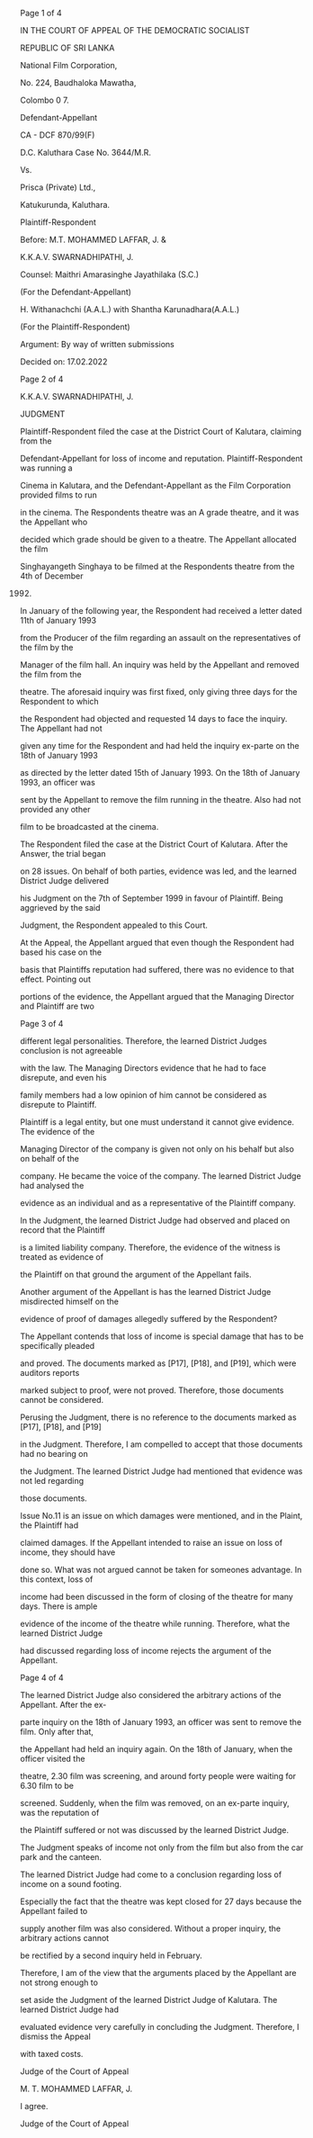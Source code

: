 Page 1 of 4

IN THE COURT OF APPEAL OF THE DEMOCRATIC SOCIALIST

REPUBLIC OF SRI LANKA

National Film Corporation,

No. 224, Baudhaloka Mawatha,

Colombo 0 7.

Defendant-Appellant

CA - DCF 870/99(F)

D.C. Kaluthara Case No. 3644/M.R.

Vs.

Prisca (Private) Ltd.,

Katukurunda, Kaluthara.

Plaintiff-Respondent

Before: M.T. MOHAMMED LAFFAR, J. &

K.K.A.V. SWARNADHIPATHI, J.

Counsel: Maithri Amarasinghe Jayathilaka (S.C.)

(For the Defendant-Appellant)

H. Withanachchi (A.A.L.) with Shantha Karunadhara(A.A.L.)

(For the Plaintiff-Respondent)

Argument: By way of written submissions

Decided on: 17.02.2022

Page 2 of 4

K.K.A.V. SWARNADHIPATHI, J.

JUDGMENT

Plaintiff-Respondent filed the case at the District Court of Kalutara, claiming from the

Defendant-Appellant for loss of income and reputation. Plaintiff-Respondent was running a

Cinema in Kalutara, and the Defendant-Appellant as the Film Corporation provided films to run

in the cinema. The Respondents theatre was an A grade theatre, and it was the Appellant who

decided which grade should be given to a theatre. The Appellant allocated the film

Singhayangeth Singhaya to be filmed at the Respondents theatre from the 4th of December

1992.

In January of the following year, the Respondent had received a letter dated 11th of January 1993

from the Producer of the film regarding an assault on the representatives of the film by the

Manager of the film hall. An inquiry was held by the Appellant and removed the film from the

theatre. The aforesaid inquiry was first fixed, only giving three days for the Respondent to which

the Respondent had objected and requested 14 days to face the inquiry. The Appellant had not

given any time for the Respondent and had held the inquiry ex-parte on the 18th of January 1993

as directed by the letter dated 15th of January 1993. On the 18th of January 1993, an officer was

sent by the Appellant to remove the film running in the theatre. Also had not provided any other

film to be broadcasted at the cinema.

The Respondent filed the case at the District Court of Kalutara. After the Answer, the trial began

on 28 issues. On behalf of both parties, evidence was led, and the learned District Judge delivered

his Judgment on the 7th of September 1999 in favour of Plaintiff. Being aggrieved by the said

Judgment, the Respondent appealed to this Court.

At the Appeal, the Appellant argued that even though the Respondent had based his case on the

basis that Plaintiffs reputation had suffered, there was no evidence to that effect. Pointing out

portions of the evidence, the Appellant argued that the Managing Director and Plaintiff are two

Page 3 of 4

different legal personalities. Therefore, the learned District Judges conclusion is not agreeable

with the law. The Managing Directors evidence that he had to face disrepute, and even his

family members had a low opinion of him cannot be considered as disrepute to Plaintiff.

Plaintiff is a legal entity, but one must understand it cannot give evidence. The evidence of the

Managing Director of the company is given not only on his behalf but also on behalf of the

company. He became the voice of the company. The learned District Judge had analysed the

evidence as an individual and as a representative of the Plaintiff company.

In the Judgment, the learned District Judge had observed and placed on record that the Plaintiff

is a limited liability company. Therefore, the evidence of the witness is treated as evidence of

the Plaintiff on that ground the argument of the Appellant fails.

Another argument of the Appellant is has the learned District Judge misdirected himself on the

evidence of proof of damages allegedly suffered by the Respondent?

The Appellant contends that loss of income is special damage that has to be specifically pleaded

and proved. The documents marked as [P17], [P18], and [P19], which were auditors reports

marked subject to proof, were not proved. Therefore, those documents cannot be considered.

Perusing the Judgment, there is no reference to the documents marked as [P17], [P18], and [P19]

in the Judgment. Therefore, I am compelled to accept that those documents had no bearing on

the Judgment. The learned District Judge had mentioned that evidence was not led regarding

those documents.

Issue No.11 is an issue on which damages were mentioned, and in the Plaint, the Plaintiff had

claimed damages. If the Appellant intended to raise an issue on loss of income, they should have

done so. What was not argued cannot be taken for someones advantage. In this context, loss of

income had been discussed in the form of closing of the theatre for many days. There is ample

evidence of the income of the theatre while running. Therefore, what the learned District Judge

had discussed regarding loss of income rejects the argument of the Appellant.

Page 4 of 4

The learned District Judge also considered the arbitrary actions of the Appellant. After the ex-

parte inquiry on the 18th of January 1993, an officer was sent to remove the film. Only after that,

the Appellant had held an inquiry again. On the 18th of January, when the officer visited the

theatre, 2.30 film was screening, and around forty people were waiting for 6.30 film to be

screened. Suddenly, when the film was removed, on an ex-parte inquiry, was the reputation of

the Plaintiff suffered or not was discussed by the learned District Judge.

The Judgment speaks of income not only from the film but also from the car park and the canteen.

The learned District Judge had come to a conclusion regarding loss of income on a sound footing.

Especially the fact that the theatre was kept closed for 27 days because the Appellant failed to

supply another film was also considered. Without a proper inquiry, the arbitrary actions cannot

be rectified by a second inquiry held in February.

Therefore, I am of the view that the arguments placed by the Appellant are not strong enough to

set aside the Judgment of the learned District Judge of Kalutara. The learned District Judge had

evaluated evidence very carefully in concluding the Judgment. Therefore, I dismiss the Appeal

with taxed costs.

Judge of the Court of Appeal

M. T. MOHAMMED LAFFAR, J.

I agree.

Judge of the Court of Appeal